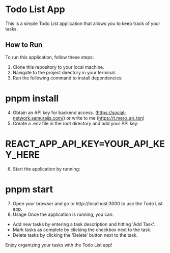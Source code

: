 # Todo List App

This is a simple Todo List application that allows you to keep track of your tasks.

## How to Run

To run this application, follow these steps:

1. Clone this repository to your local machine.
2. Navigate to the project directory in your terminal.
3. Run the following command to install dependencies:
 
# pnpm install

4. Obtain an API key for backend access. (https://social-network.samuraijs.com/) or write to me (https://t.me/o_an_ton)
5. Create a .env file in the root directory and add your API key:

# REACT_APP_API_KEY=YOUR_API_KEY_HERE

6. Start the application by running:
 
# pnpm start

7. Open your browser and go to http://localhost:3000 to use the Todo List app.
8. Usage
Once the application is running, you can:
* Add new tasks by entering a task description and hitting 'Add Task'.
* Mark tasks as complete by clicking the checkbox next to the task.
* Delete tasks by clicking the 'Delete' button next to the task.

Enjoy organizing your tasks with the Todo List app!